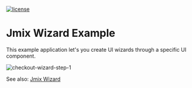 [![license](https://img.shields.io/badge/license-Apache%20License%202.0-blue.svg?style=flat)](http://www.apache.org/licenses/LICENSE-2.0)

# Jmix Wizard Example

This example application let's you create UI wizards through a specific UI component.

![checkout-wizard-step-1](img/1-customer.png)


See also: [Jmix Wizard](https://github.com/mariodavid/jmix-wizard)